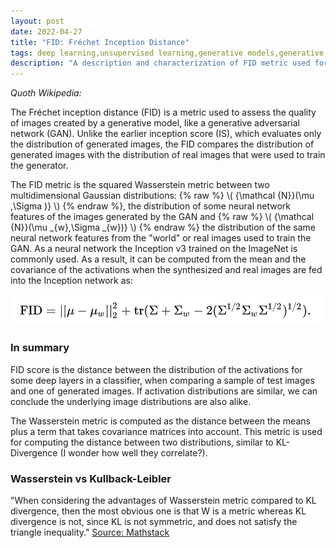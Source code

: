 ```yaml
---
layout: post
date: 2022-04-27
title: "FID: Fréchet Inception Distance"
tags: deep learning,unsupervised learning,generative models,generative,GAN,metric
description: "A description and characterization of FID metric used for evaluating generative models."
---
```


_Quoth Wikipedia:_

The Fréchet inception distance (FID) is a metric used to assess the quality of images created by a generative model, like a generative adversarial network (GAN). Unlike the earlier inception score (IS), which evaluates only the distribution of generated images, the FID compares the distribution of generated images with the distribution of real images that were used to train the generator.

The FID metric is the squared Wasserstein metric between two multidimensional Gaussian distributions: {% raw %} \\\( {\mathcal {N}}(\mu ,\Sigma )} \\\) {% endraw %}, the distribution of some neural network features of the images generated by the GAN and {% raw %} \\\( {\mathcal {N}}(\mu _{w},\Sigma _{w})} \\\) {% endraw %} the distribution of the same neural network features from the "world" or real images used to train the GAN. As a neural network the Inception v3 trained on the ImageNet is commonly used. As a result, it can be computed from the mean and the covariance of the activations when the synthesized and real images are fed into the Inception network as: 

![](image/fid1.png)


### In summary

FID score is the distance between the distribution of the activations for some deep layers in a classifier, when comparing a sample of test images and one of generated images. If activation distributions are similar, we can conclude the underlying image distributions are also alike. 

The Wasserstein metric is computed as the distance between the means plus a term that takes covariance matrices into account. This metric is used for computing the distance between two distributions, similar to KL-Divergence (I wonder how well they correlate?).

### Wasserstein vs Kullback-Leibler

"When considering the advantages of Wasserstein metric compared to KL divergence, then the most obvious one is that W is a metric whereas KL divergence is not, since KL is not symmetric, and does not satisfy the triangle inequality."
[Source: Mathstack](https://stats.stackexchange.com/questions/295617/what-is-the-advantages-of-wasserstein-metric-compared-to-kullback-leibler-diverg)

